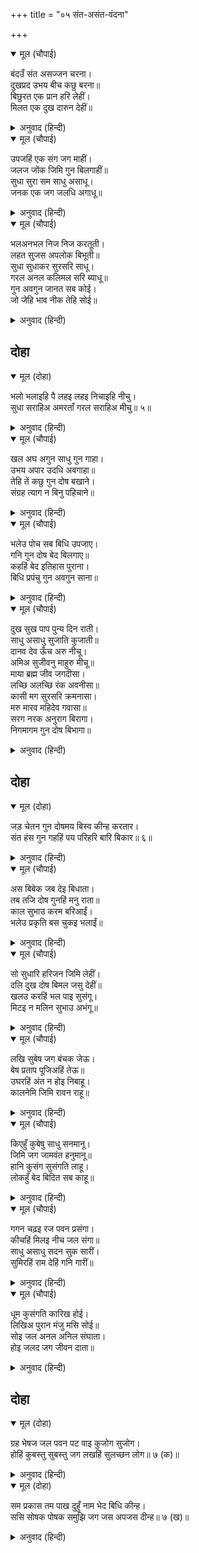+++
title = "०५ संत-असंत-वंदना"

+++


<details open><summary>मूल (चौपाई)</summary>

बंदउँ संत असज्जन चरना।  
दुखप्रद उभय बीच कछु बरना॥  
बिछुरत एक प्रान हरि लेहीं।  
मिलत एक दुख दारुन देहीं॥
</details>

<details><summary>अनुवाद (हिन्दी)</summary>

(आता) मी संत व दुष्ट दोघांच्या चरणांना वंदन करतो. दोघेही दुःख देणारे आहेत. परंतु त्यांच्यामध्ये मोठा फरक आहे. तो असा की, संत वियोगाने प्राणहरणाचे दुःख देतात आणि दुष्ट भेटण्याने दारुण दुःख देतात.॥ २॥
</details>

<details open><summary>मूल (चौपाई)</summary>

उपजहिं एक संग जग माहीं।  
जलज जोंक जिमि गुन बिलगाहीं॥  
सुधा सुरा सम साधु असाधू।  
जनक एक जग जलधि अगाधू॥
</details>

<details><summary>अनुवाद (हिन्दी)</summary>

जगामध्ये दोघेही बरोबरच उत्पन्न होतात. परंतु एकाच जागी उत्पन्न होणाऱ्या कमळ व जळूप्रमाणे त्यांचे गुण भिन्न असतात. (कमळ हे दर्शनाने व स्पर्शाने सुख देते, तर जळू स्पर्श होताच रक्त शोषू लागते.) साधू हा अमृतासारखा (मृत्युरूपी संसारातून उद्धार करणारा) असतो, तर दुष्ट मदिरेसारखा (मोह, प्रमाद आणि जडता उत्पन्न करणारा) असतो. दोघांना उत्पन्न करणारा जगरूपी अगाध समुद्र एकच आहे. (जसे एकाच समुद्रातून अमृत आणि मदिरा दोन्हींची उत्पत्ती झाली आहे.)॥ ३॥
</details>

<details open><summary>मूल (चौपाई)</summary>

भलअनभल निज निज करतूती।  
लहत सुजस अपलोक बिभूती॥  
सुधा सुधाकर सुरसरि साधू।  
गरल अनल कलिमल सरि ब्याधू॥  
गुन अवगुन जानत सब कोई।  
जो जेहि भाव नीक तेहि सोई॥
</details>

<details><summary>अनुवाद (हिन्दी)</summary>

चांगले व वाईट हे आपापल्या करणीप्रमाणे सुंदर कीर्ती किंवा अपकीर्तीची जोड करतात. साधूंचा स्वभाव अमृत, चंद्र व गंगा यांच्याप्रमाणे असतो तर दुष्टांचा स्वभाव विष, अग्नी व कर्मनाशा (या कलियुगातील पापांच्या) नदीप्रमाणे असतो. यांचे गुण-अवगुण सर्वजण जाणतात. परंतु ज्याला जे आवडते, त्याला तेच बरे वाटते.॥ ४-५॥
</details>

## दोहा


<details open><summary>मूल (दोहा)</summary>

भलो भलाइहि पै लहइ लहइ निचाइहि नीचु।  
सुधा सराहिअ अमरताँ गरल सराहिअ मीचु॥ ५॥
</details>

<details><summary>अनुवाद (हिन्दी)</summary>

चांगला माणूस चांगलेच घेतो आणि नीच माणूस वाईटच ग्रहण करतो. अमृताची थोरवी अमर करण्यामध्ये असते, तर विषाची मारून टाकण्यामध्ये.॥ ५॥
</details>

<details open><summary>मूल (चौपाई)</summary>

खल अघ अगुन साधु गुन गाहा।  
उभय अपार उदधि अवगाहा॥  
तेहि तें कछु गुन दोष बखाने।  
संग्रह त्याग न बिनु पहिचाने॥
</details>

<details><summary>अनुवाद (हिन्दी)</summary>

दुष्ट लोकांच्या पापांच्या व अवगुणांच्या कथा तसेच साधूंच्या गुणांच्या कथा या दोन्ही अपार व अथांग समुद्राप्रमाणे आहेत. त्यामुळे (येथे)काही गुणांचे वा दोषांचे वर्णन केलेले आहे. कारण ते ओळखून घेतल्याशिवाय गुणांचे ग्रहण करता येत नाही किंवा दोषांचा त्यागही करता येत नाही.॥ १॥
</details>

<details open><summary>मूल (चौपाई)</summary>

भलेउ पोच सब बिधि उपजाए।  
गनि गुन दोष बेद बिलगाए॥  
कहहिं बेद इतिहास पुराना।  
बिधि प्रपंचु गुन अवगुन साना॥
</details>

<details><summary>अनुवाद (हिन्दी)</summary>

चांगले-वाईट हे सर्वच ब्रह्मदेवाने उत्पन्न केलेले आहे, परंतु गुण आणि दोषांचा विचार करून वेदांनी त्यांना वेगवेगळे केले आहे. वेद, इतिहास व पुराणे असे म्हणतात की, हि सृष्टी गुण-अवगुणांनी भरलेली आहे.॥ २॥
</details>

<details open><summary>मूल (चौपाई)</summary>

दुख सुख पाप पुन्य दिन राती।  
साधु असाधु सुजाति कुजाती॥  
दानव देव ऊँच अरु नीचू।  
अमिअ सुजीवनु माहुरु मीचू॥  
माया ब्रह्म जीव जगदीसा।  
लच्छि अलच्छि रंक अवनीसा॥  
कासी मग सुरसरि क्रमनासा।  
मरु मारव महिदेव गवासा॥  
सरग नरक अनुराग बिरागा।  
निगमागम गुन दोष बिभागा॥
</details>

<details><summary>अनुवाद (हिन्दी)</summary>

सुख-दुःख, पाप-पुण्य, दिवस-रात्र, साधू-असाधू, सुजाति-कुजाती, देव-दानव, उच्च-नीच, अमृत-विष, जीवन-मरण, माया-ब्रह्म, जीव-ईश्वर, संपत्ति-दारिद्रॺ, रंक-राजा, काशी-मगध, गंगा-कर्मनाशा (पापनदी), मारवाड-माळवा, ब्राह्मण-कसाई, स्वर्ग-नरक, अनुराग-वैराग्य या सर्व गोष्टी ब्रह्मदेवाच्या सृष्टीत आहेत. वेद-शास्त्रांनी गुण-दोषांनुसार त्यांचे विभाग केले आहेत.॥ ३-५॥
</details>

## दोहा


<details open><summary>मूल (दोहा)</summary>

जड़ चेतन गुन दोषमय बिस्व कीन्ह करतार।  
संत हंस गुन गहहिं पय परिहरि बारि बिकार॥ ६॥
</details>

<details><summary>अनुवाद (हिन्दी)</summary>

विधात्याने या जड-चेतन सृष्टीला गुण-दोषमय बनविले आहे. परंतु संतरूपी हंस हे दोषरूपी पाणी टाळून त्यातील गुणरूपी दूधच ग्रहण करतात.॥ ६॥
</details>

<details open><summary>मूल (चौपाई)</summary>

अस बिबेक जब देइ बिधाता।  
तब तजि दोष गुनहिं मनु राता॥  
काल सुभाउ करम बरिआईं।  
भलेउ प्रकृति बस चुकइ भलाईं॥
</details>

<details><summary>अनुवाद (हिन्दी)</summary>

विधाता जेव्हा हंसासारखा विवेक देतो, तेव्हा दोष सोडून देऊन मन गुणांमध्ये अनुरक्त होते. काळाचा स्वभाव व कर्माच्या प्राबल्यामुळे कधी कधी थोर लोकसुद्धा मायेमुळे चांगुलपणापासून दूर जातात.॥ १॥
</details>

<details open><summary>मूल (चौपाई)</summary>

सो सुधारि हरिजन जिमि लेहीं।  
दलि दुख दोष बिमल जसु देहीं॥  
खलउ करहिं भल पाइ सुसंगू।  
मिटइ न मलिन सुभाउ अभंगू॥
</details>

<details><summary>अनुवाद (हिन्दी)</summary>

भगवंताचे भक्त हि चूक सुधारून आणि दुःख-दोष नाहीसे करून निर्मळ कीर्ती प्राप्त करतात; तसेच दुष्ट लोकसुद्धा कधी कधी उत्तम संगत लाभल्यावरही चांगले कार्य करतात, परंतु त्यांचा कधीही नाहीसा न होणारा मलिन स्वभाव नष्ट होत नाही.॥ २॥
</details>

<details open><summary>मूल (चौपाई)</summary>

लखि सुबेष जग बंचक जेऊ।  
बेष प्रताप पूजिअहिं तेऊ॥  
उघरहिं अंत न होइ निबाहू।  
कालनेमि जिमि रावन राहू॥
</details>

<details><summary>अनुवाद (हिन्दी)</summary>

जे मूलतः ठक आहेत, पण साधूसारखा वेष धारण करतात, त्यांच्या वरवर सोज्ज्वळ दिसणाऱ्या वेषामुळे जग त्यांची पूजा करते; परंतु केव्हा ना केव्हा ते उघडे पडतात. त्यांचे कपट शेवटपर्यंत टिकत नाही. जसे, कालनेमी, रावण आणि राहू यांचे झाले.॥ ३॥
</details>

<details open><summary>मूल (चौपाई)</summary>

किएहुँ कुबेषु साधु सनमानू।  
जिमि जग जामवंत हनुमानू॥  
हानि कुसंग सुसंगति लाहू।  
लोकहुँ बेद बिदित सब काहू॥
</details>

<details><summary>अनुवाद (हिन्दी)</summary>

वाईट वेष धारण केला, तरीही साधू-पुरुषाचा सन्मानच होतो, जसे जांबवान आणि हनुमानाचे झाले. वाईट संगतीमुळे नुकसान, तर चांगल्या संगतीमुळे लाभ होतो, हि गोष्ट जगामध्ये व वेदामध्ये सांगितली आहे आणि सर्वजण ती जाणतात.॥ ४॥
</details>

<details open><summary>मूल (चौपाई)</summary>

गगन चढ़इ रज पवन प्रसंगा।  
कीचहिं मिलइ नीच जल संगा॥  
साधु असाधु सदन सुक सारीं।  
सुमिरहिं राम देहिं गनि गारीं॥
</details>

<details><summary>अनुवाद (हिन्दी)</summary>

वाऱ्याच्या संगतीने धूळ उंच आकाशात पोहोचते आणि तीच नीच (खाली वहात जाणाऱ्या) पाण्याच्या संगतीमुळे चिखल बनते. साधू पुरुषाच्या घरातील पोपट-मैना या ‘राम-राम’ असे स्मरण करतात, तर दुष्टाच्या घरातील पोपट-मैना मोजून शिव्या देतात.॥ ५॥
</details>

<details open><summary>मूल (चौपाई)</summary>

धूम कुसंगति कारिख होई।  
लिखिअ पुरान मंजु मसि सोई॥  
सोइ जल अनल अनिल संघाता।  
होइ जलद जग जीवन दाता॥
</details>

<details><summary>अनुवाद (हिन्दी)</summary>

वाईटसंगतीमुळे धुराला काजळी म्हणतात, परंतु तोच धूर (सुसंगतीमुळे) सुंदर शाई होतो व पुराण लिहिण्यासाठी त्याचा उपयोग होतो. आणि तोच धूर पाणी, अग्नि आणि वायू यांच्या संगतीने ढग बनून जगाला जीवन देणारा ठरतो.॥ ६॥
</details>

## दोहा


<details open><summary>मूल (दोहा)</summary>

ग्रह भेषज जल पवन पट पाइ कुजोग सुजोग।  
होहिं कुबस्तु सुबस्तु जग लखहिं सुलच्छन लोग॥ ७ (क)॥
</details>

<details><summary>अनुवाद (हिन्दी)</summary>

ग्रह, औषध, पाणी, वायू आणि वस्त्र—हे सर्वच कुसंग आणि सुसंग लाभल्यामुळे वाईट व चांगले बनतात. विचारी पुरुषच हि गोष्ट जाणू शकतात.॥ ७(क)॥
</details>

<details open><summary>मूल (दोहा)</summary>

सम प्रकास तम पाख दुहुँ नाम भेद बिधि कीन्ह।  
ससि सोषक पोषक समुझि जग जस अपजस दीन्ह॥ ७ (ख)॥
</details>

<details><summary>अनुवाद (हिन्दी)</summary>

महिन्याच्या दोन्ही पंधरवडॺात प्रकाश आणि अंधार दोन्हीही सारखेच असतात. परंतु विधात्याने यांच्या नावात फरक केला आहे. (एकाचे नाव शुक्लपक्ष आणि दुसऱ्याचे नाव कृष्णपक्ष असे ठेवले.) एक पक्ष चंद्राला वाढविणारा आणि दुसरा चंद्राला घटविणारा समजून जगाने एकाला सुुकीर्ती व दुसऱ्याला अपकीर्ती दिली आहे.॥ ७ (ख)॥
</details>
